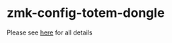 # zmk-config-totem-dongle

Please see [here](https://github.com/GEIGEIGEIST/zmk-config-totem/tree/master) for all details
